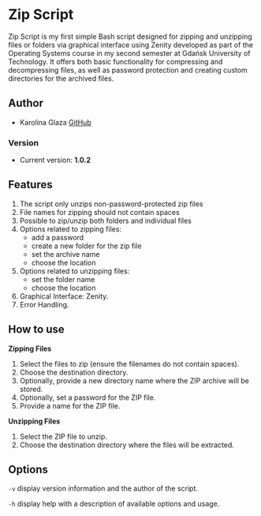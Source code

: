 # Zip Script

Zip Script is my first simple Bash script designed for zipping and unzipping files or folders via graphical interface using Zenity developed as part of the Operating Systems course in my second semester at Gdańsk University of Technology. It offers both basic functionality for compressing and decompressing files, as well as password protection and creating custom directories for the archived files.

## Author
- Karolina Glaza [GitHub](https://github.com/kequel)

### Version
- Current version: **1.0.2**

## Features
  1. The script only unzips non-password-protected zip files
  2. File names for zipping should not contain spaces
  3. Possible to zip/unzip both folders and individual files
  4. Options related to zipping files:
     -  add a password
     - create a new folder for the zip file
     - set the archive name
     - choose the location
  6. Options related to unzipping files:
     - set the folder name
     - choose the location
  7. Graphical Interface: Zenity.
  8. Error Handling.

## How to use

**Zipping Files**
1. Select the files to zip (ensure the filenames do not contain spaces).
2. Choose the destination directory.
3. Optionally, provide a new directory name where the ZIP archive will be stored.
4. Optionally, set a password for the ZIP file.
5. Provide a name for the ZIP file.

**Unzipping Files**
1. Select the ZIP file to unzip.
2. Choose the destination directory where the files will be extracted.

## Options
`-v` display version information and the author of the script.

`-h` display help with a description of available options and usage.
